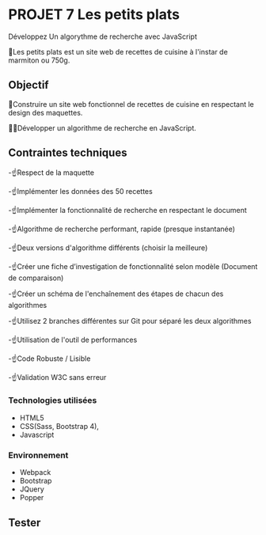 #  PROJET 7 Les petits plats

Développez Un algorythme de recherche avec JavaScript

📃️Les petits plats est un site  web de recettes de cuisine à l'instar de marmiton ou 750g.

## Objectif
👷️Construire un site web fonctionnel de recettes de cuisine en respectant le design des maquettes.

🕵‍♀️️Développer un algorithme de recherche en JavaScript.

## Contraintes techniques

-☝️Respect de la maquette

-☝️Implémenter les données des 50 recettes

-☝️Implémenter la fonctionnalité de recherche en respectant le document

-☝️Algorithme de recherche performant, rapide (presque instantanée)

-☝️Deux versions d'algorithme différents (choisir la meilleure)

-☝️Créer une fiche d’investigation de fonctionnalité selon modèle (Document de comparaison)

-☝️Créer un schéma de l'enchaînement des étapes de chacun des algorithmes

-☝️Utilisez 2 branches différentes sur Git pour séparé les deux algorithmes

-☝️Utilisation de l'outil de performances

-☝️Code Robuste / Lisible

-☝️Validation W3C sans erreur



### Technologies utilisées

- HTML5
- CSS(Sass, Bootstrap 4),
- Javascript

### Environnement

- Webpack
- Bootstrap
- JQuery
- Popper

## Tester
